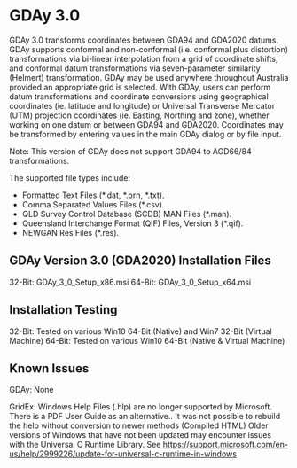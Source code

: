 # GDAy 3.0
GDAy 3.0 transforms coordinates between GDA94 and GDA2020 datums. GDAy supports conformal and non-conformal (i.e. conformal plus distortion) transformations via bi-linear interpolation from a grid of coordinate shifts, and conformal datum transformations via seven-parameter similarity (Helmert) transformation. GDAy may be used anywhere throughout Australia provided an appropriate grid is selected.
With GDAy, users can perform datum transformations and coordinate conversions using geographical coordinates (ie. latitude and longitude) or Universal Transverse Mercator (UTM) projection coordinates (ie. Easting, Northing and zone), whether working on one datum or between GDA94 and GDA2020. Coordinates may be transformed by entering values in the main GDAy dialog or by file input. 

Note: This version of GDAy does not support GDA94 to AGD66/84 transformations.

The supported file types include:
- Formatted Text Files  (*.dat, *.prn, *.txt).
- Comma Separated Values Files  (*.csv).
- QLD Survey Control Database (SCDB) MAN Files  (*.man).
- Queensland Interchange Format (QIF) Files, Version 3  (*.qif).
- NEWGAN Res Files  (*.res).

GDAy Version 3.0 (GDA2020) Installation Files
---------------------------------------------
32-Bit: GDAy_3_0_Setup_x86.msi
64-Bit: GDAy_3_0_Setup_x64.msi

Installation Testing
--------------------
32-Bit: Tested on various Win10 64-Bit (Native) and Win7 32-Bit (Virtual Machine)
64-Bit: Tested on various Win10 64-Bit (Native & Virtual Machine)

Known Issues
------------
GDAy:
  None

GridEx:
  Windows Help Files (.hlp) are no longer supported by Microsoft. There is a PDF User Guide as an alternative.. It was not possible to rebuild the help without conversion to newer methods (Compiled HTML)
  Older versions of Windows that have not been updated may encounter issues with the Universal C Runtime Library. See https://support.microsoft.com/en-us/help/2999226/update-for-universal-c-runtime-in-windows
